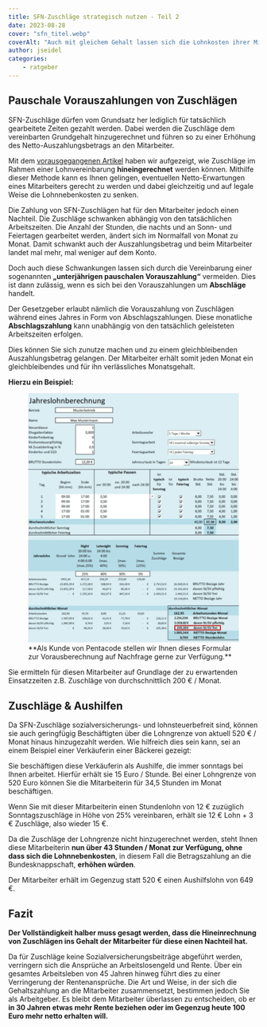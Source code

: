```yaml
---
title: SFN-Zuschläge strategisch nutzen - Teil 2
date: 2023-08-28
cover: "sfn_titel.webp"
coverAlt: "Auch mit gleichem Gehalt lassen sich die Lohnkosten ihrer Mitarbeiter reduzieren"
author: jseidel
categories:
    - ratgeber
---
```


## Pauschale Vorauszahlungen von Zuschlägen

SFN-Zuschläge dürfen vom Grundsatz her lediglich für tatsächlich
gearbeitete Zeiten gezahlt werden. Dabei werden die Zuschläge dem vereinbarten Grundgehalt hinzugerechnet und führen so zu einer Erhöhung
des Netto-Auszahlungsbetrags an den Mitarbeiter.

Mit dem [vorausgegangenen Artikel](/blog/zuschläge_strategisch_nutzen) haben wir aufgezeigt, wie Zuschläge im Rahmen einer Lohnvereinbarung **hineingerechnet** werden können.
Mithilfe dieser Methode kann es Ihnen gelingen, eventuellen Netto-Erwartungen eines Mitarbeiters gerecht zu werden und dabei gleichzeitig und auf legale Weise die Lohnnebenkosten zu senken.

Die Zahlung von SFN-Zuschlägen hat für den Mitarbeiter jedoch einen Nachteil. Die Zuschläge schwanken abhängig von den tatsächlichen Arbeitszeiten. Die Anzahl der Stunden, die nachts und an Sonn- und Feiertagen gearbeitet werden, ändert sich im Normalfall von Monat zu Monat. Damit schwankt auch der Auszahlungsbetrag und beim Mitarbeiter landet mal mehr, mal weniger auf dem Konto.

Doch auch diese Schwankungen lassen sich durch die Vereinbarung einer sogenannten **„unterjährigen pauschalen Vorauszahlung“** vermeiden.
Dies ist dann zulässig, wenn es sich bei den Vorauszahlungen um **Abschläge** handelt.

Der Gesetzgeber erlaubt nämlich die Vorauszahlung von Zuschlägen während eines Jahres in Form von Abschlagszahlungen. Diese monatliche **Abschlagszahlung** kann unabhängig von den tatsächlich geleisteten Arbeitszeiten erfolgen.

Dies können Sie sich zunutze machen und zu einem gleichbleibenden Auszahlungsbetrag gelangen. Der Mitarbeiter erhält somit jeden Monat ein gleichbleibendes und für ihn verlässliches Monatsgehalt.



**Hierzu ein Beispiel:**

<figure>
<img src="vorauszahlung.webp" alt="Die Berechnung einer pauschalen Vorrauszahlung" width="600" />
<figcaption> **Als Kunde von Pentacode stellen wir Ihnen dieses Formular zur Vorausberechnung auf Nachfrage gerne zur Verfügung.**</figcaption>
</figure>

Sie ermitteln für diesen Mitarbeiter auf Grundlage der zu erwartenden Einsatzzeiten z.B. Zuschläge von durchschnittlich 200 € / Monat.

## Zuschläge & Aushilfen

Da SFN-Zuschläge sozialversicherungs- und lohnsteuerbefreit sind, können sie auch geringfügig Beschäftigten über die Lohngrenze von aktuell 520 € / Monat hinaus hinzugezahlt werden. Wie hilfreich dies sein kann, sei an einem Beispiel einer Verkäuferin einer Bäckerei gezeigt:

Sie beschäftigen diese Verkäuferin als Aushilfe, die immer sonntags bei Ihnen arbeitet. Hierfür erhält sie 15 Euro / Stunde. Bei einer Lohngrenze von 520 Euro können Sie die Mitarbeiterin für 34,5 Stunden im Monat beschäftigen.

Wenn Sie mit dieser Mitarbeiterin einen Stundenlohn von 12 € zuzüglich Sonntagszuschläge in Höhe von 25% vereinbaren, erhält sie 12 € Lohn + 3 € Zuschläge, also wieder 15 €.

Da die Zuschläge der Lohngrenze nicht hinzugerechnet werden, steht Ihnen diese Mitarbeiterin **nun über 43 Stunden / Monat zur Verfügung, ohne dass sich die Lohnnebenkosten**, in diesem Fall die Betragszahlung an die Bundesknappschaft, **erhöhen würden**.
 
Der Mitarbeiter erhält im Gegenzug statt 520 € einen Aushilfslohn von 649 €.

## Fazit

**Der Vollständigkeit halber muss gesagt werden, dass die Hineinrechnung von Zuschlägen ins Gehalt der Mitarbeiter für diese einen Nachteil hat.**

Da für Zuschläge keine Sozialversicherungsbeiträge abgeführt werden, verringern sich die Ansprüche an Arbeitslosengeld und Rente.
Über ein gesamtes Arbeitsleben von 45 Jahren hinweg führt dies zu einer Verringerung der Rentenansprüche. Die Art und Weise, in der sich die Gehaltszahlung an die Mitarbeiter zusammensetzt, bestimmen jedoch Sie als Arbeitgeber. Es bleibt dem Mitarbeiter überlassen zu entscheiden, ob er **in 30 Jahren etwas mehr Rente beziehen oder im Gegenzug heute 100 Euro mehr netto erhalten will.**